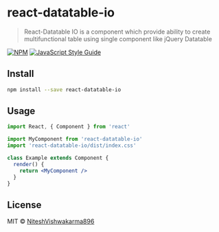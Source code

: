 # react-datatable-io

> React-Datatable IO is a component which provide ability to create multifunctional table using single component like jQuery Datatable

[![NPM](https://img.shields.io/npm/v/react-datatable-io.svg)](https://www.npmjs.com/package/react-datatable-io) [![JavaScript Style Guide](https://img.shields.io/badge/code_style-standard-brightgreen.svg)](https://standardjs.com)

## Install

```bash
npm install --save react-datatable-io
```

## Usage

```jsx
import React, { Component } from 'react'

import MyComponent from 'react-datatable-io'
import 'react-datatable-io/dist/index.css'

class Example extends Component {
  render() {
    return <MyComponent />
  }
}
```

## License

MIT © [NiteshVishwakarma896](https://github.com/NiteshVishwakarma896)
